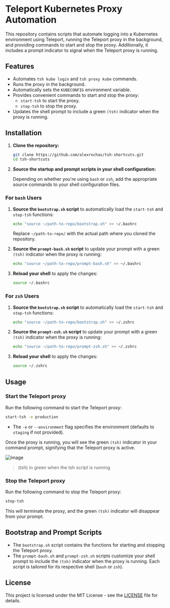 # Teleport Kubernetes Proxy Automation

This repository contains scripts that automate logging into a Kubernetes environment using Teleport, running the Teleport proxy in the background, and providing commands to start and stop the proxy. Additionally, it includes a prompt indicator to signal when the Teleport proxy is running.

## Features

- Automates `tsh kube login` and `tsh proxy kube` commands.
- Runs the proxy in the background.
- Automatically sets the `KUBECONFIG` environment variable.
- Provides convenient commands to start and stop the proxy:
  - `start-tsh` to start the proxy.
  - `stop-tsh` to stop the proxy.
- Updates the shell prompt to include a green `(tsh)` indicator when the proxy is running.

## Installation

1. **Clone the repository:**

   ```bash
   git clone https://github.com/alexrochas/tsh-shortcuts.git
   cd tsh-shortcuts
   ```

2. **Source the startup and prompt scripts in your shell configuration:**

   Depending on whether you're using `bash` or `zsh`, add the appropriate source commands to your shell configuration files.

### For `bash` Users

1. **Source the `bootstrap.sh` script** to automatically load the `start-tsh` and `stop-tsh` functions:

   ```bash
   echo "source ~/path-to-repo/bootstrap.sh" >> ~/.bashrc
   ```

   Replace `~/path-to-repo/` with the actual path where you cloned the repository.

2. **Source the `prompt-bash.sh` script** to update your prompt with a green `(tsh)` indicator when the proxy is running:

   ```bash
   echo "source ~/path-to-repo/prompt-bash.sh" >> ~/.bashrc
   ```

3. **Reload your shell** to apply the changes:

   ```bash
   source ~/.bashrc
   ```

### For `zsh` Users

1. **Source the `bootstrap.sh` script** to automatically load the `start-tsh` and `stop-tsh` functions:

   ```bash
   echo "source ~/path-to-repo/bootstrap.sh" >> ~/.zshrc
   ```

2. **Source the `prompt-zsh.sh` script** to update your prompt with a green `(tsh)` indicator when the proxy is running:

   ```bash
   echo "source ~/path-to-repo/prompt-zsh.sh" >> ~/.zshrc
   ```

3. **Reload your shell** to apply the changes:

   ```bash
   source ~/.zshrc
   ```

## Usage

### Start the Teleport proxy

Run the following command to start the Teleport proxy:

```bash
start-tsh -e production
```

- The `-e` or `--environment` flag specifies the environment (defaults to `staging` if not provided).

Once the proxy is running, you will see the green `(tsh)` indicator in your command prompt, signifying that the Teleport proxy is active.

![image](https://github.com/user-attachments/assets/0aa1c9d4-b037-4222-a156-be86bc6600d1)
> (tsh) in green when the tsh script is running


### Stop the Teleport proxy

Run the following command to stop the Teleport proxy:

```bash
stop-tsh
```

This will terminate the proxy, and the green `(tsh)` indicator will disappear from your prompt.

## Bootstrap and Prompt Scripts

- The `bootstrap.sh` script contains the functions for starting and stopping the Teleport proxy.
- The `prompt-bash.sh` and `prompt-zsh.sh` scripts customize your shell prompt to include the `(tsh)` indicator when the proxy is running. Each script is tailored for its respective shell (`bash` or `zsh`).

## License

This project is licensed under the MIT License - see the [LICENSE](LICENSE) file for details.
